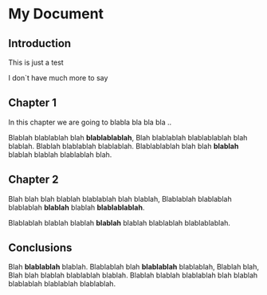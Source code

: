 # My Document

## Introduction

This is just a test

I don`t have much more to say

## Chapter 1

In this chapter we are going to blabla bla bla bla ..

Blablah  blablablah blah **blablablablah**, Blah  blablablah blablablablah blah blablah.
Blablah  blablablah blablablah. Blablablablah  blah blah **blablah** blablah blablah blablablah blah.

## Chapter 2

Blah  blah blah blablah blablablah blah blablah, Blablablah  blablablah blablablah **blablah** blablah **blablablablah**.

 Blablablah  blablah blablah **blablah** blablah blablablah blablablablah.

## Conclusions

Blah  **blablablah** blablah. Blablablah  blah **blablablah** blablablah, Blablah  blah, Blah  blah blablah blablablah blablah. Blablah  blablah blablablah blah blablah blablablah blablablah blablablah.


